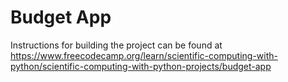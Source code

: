 # Budget App

Instructions for building the project can be found at https://www.freecodecamp.org/learn/scientific-computing-with-python/scientific-computing-with-python-projects/budget-app
